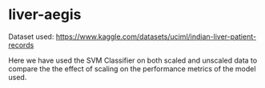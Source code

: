 # liver-aegis
Dataset used: https://www.kaggle.com/datasets/uciml/indian-liver-patient-records

Here we have used the SVM Classifier on both scaled and unscaled data to compare the the effect of scaling on the performance metrics of the model used.
